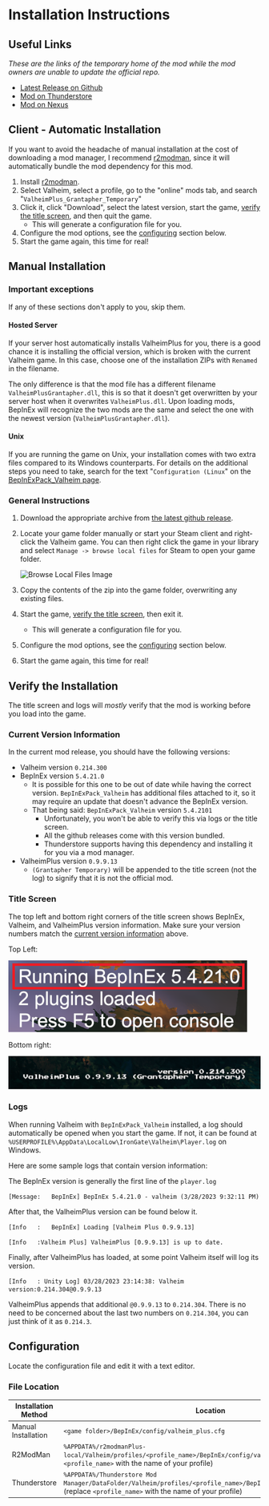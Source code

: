 # Installation Instructions

## Useful Links
*These are the links of the temporary home of the mod while the mod owners are unable to update the official repo.*
* [Latest Release on Github](https://github.com/Grantapher/ValheimPlus/releases/latest)
* [Mod on Thunderstore](https://valheim.thunderstore.io/package/Grantapher/ValheimPlus_Grantapher_Temporary/)
* [Mod on Nexus](https://www.nexusmods.com/valheim/mods/2323)

## Client - Automatic Installation

If you want to avoid the headache of manual installation at the cost of downloading a mod manager, I recommend [r2modman](https://valheim.thunderstore.io/package/ebkr/r2modman/), since it will automatically bundle the mod dependency for this mod.

1. Install [r2modman](https://valheim.thunderstore.io/package/ebkr/r2modman/).
1. Select Valheim, select a profile, go to the "online" mods tab, and search "`ValheimPlus_Grantapher_Temporary`"
1. Click it, click "Download", select the latest version, start the game, [verify the title screen](#verify-the-installation), and then quit the game.
    * This will generate a configuration file for you.
1. Configure the mod options, see the [configuring](#configuration) section below.
1. Start the game again, this time for real!

## Manual Installation

### Important exceptions
If any of these sections don't apply to you, skip them.

#### Hosted Server
If your server host automatically installs ValheimPlus for you, there is a good chance it is installing the official version, which is broken with the current Valheim game. In this case, choose one of the installation ZIPs with `Renamed` in the filename.

The only difference is that the mod file has a different filename `ValheimPlusGrantapher.dll`, this is so that it doesn't get overwritten by your server host when it overwrites `ValheimPlus.dll`. Upon loading mods, BepInEx will recognize the two mods are the same and select the one with the newest version (`ValheimPlusGrantapher.dll`).

#### Unix
If you are running the game on Unix, your installation comes with two extra files compared to its Windows counterparts. For details on the additional steps you need to take, search for the text "`Configuration (Linux`" on the [BepInExPack_Valheim page](https://valheim.thunderstore.io/package/denikson/BepInExPack_Valheim/).

### General Instructions
1. Download the appropriate archive from [the latest github release](https://github.com/Grantapher/ValheimPlus/releases/latest).
1. Locate your game folder manually or start your Steam client and right-click the Valheim game. You can then right click the game in your library and select `Manage -> browse local files` for Steam to open your game folder.

    ![Browse Local Files Image](./resources/images/nav_steam_local_files.png)
1. Copy the contents of the zip into the game folder, overwriting any existing files.
1. Start the game, [verify the title screen](#verify-the-installation), then exit it.
    * This will generate a configuration file for you.
1. Configure the mod options, see the [configuring](#configuration) section below.
1. Start the game again, this time for real!

## Verify the Installation
The title screen and logs will *mostly* verify that the mod is working before you load into the game.

### Current Version Information

In the current mod release, you should have the following versions:
* Valheim version `0.214.300`
* BepInEx version `5.4.21.0`
  * It is possible for this one to be out of date while having the correct version. `BepInExPack_Valheim` has additional files attached to it, so it may require an update that doesn't advance the BepInEx version.
  * That being said: `BepInExPack_Valheim` version `5.4.2101`
    * Unfortunately, you won't be able to verify this via logs or the title screen.
    * All the github releases come with this version bundled.
    * Thunderstore supports having this dependency and installing it for you via a mod manager.
* ValheimPlus version `0.9.9.13`
  * `(Grantapher Temporary)` will be appended to the title screen (not the log) to signify that it is not the official mod.


### Title Screen
The top left and bottom right corners of the title screen shows BepInEx, Valheim, and ValheimPlus version information. Make sure your version numbers match the [current version information](#current-version-information) above.

Top Left:

![Top Left](resources/images/top-left.png)

Bottom right:

![Bottom right](resources/images/bottom-right.png)

### Logs

When running Valheim with `BepInExPack_Valheim` installed, a log should automatically be opened when you start the game. If not, it can be found at `%USERPROFILE%\AppData\LocalLow\IronGate\Valheim\Player.log` on Windows.

Here are some sample logs that contain version information:

The BepInEx version is generally the first line of the `player.log`
```
[Message:   BepInEx] BepInEx 5.4.21.0 - valheim (3/28/2023 9:32:11 PM)
```

After that, the ValheimPlus version can be found below it.
```
[Info   :   BepInEx] Loading [Valheim Plus 0.9.9.13]
```

```
[Info   :Valheim Plus] ValheimPlus [0.9.9.13] is up to date.
```

Finally, after ValheimPlus has loaded, at some point Valheim itself will log its version.
```
[Info   : Unity Log] 03/28/2023 23:14:38: Valheim version:0.214.304@0.9.9.13
```

ValheimPlus appends that additional `@0.9.9.13` to `0.214.304`. There is no need to be concerned about the last two numbers on `0.214.304`, you can just think of it as `0.214.3`.



## Configuration

Locate the configuration file and edit it with a text editor.

### File Location
|Installation Method|Location
|--|--
|Manual Installation|`<game folder>/BepInEx/config/valheim_plus.cfg`
|R2ModMan|`%APPDATA%/r2modmanPlus-local/Valheim/profiles/<profile_name>/BepInEx/config/valheim_plus.cfg` (replace `<profile_name>` with the name of your profile)
|Thunderstore|`%APPDATA%/Thunderstore Mod Manager/DataFolder/Valheim/profiles/<profile_name>/BepInEx/config/valheim_plus.cfg` (replace `<profile_name>` with the name of your profile)
